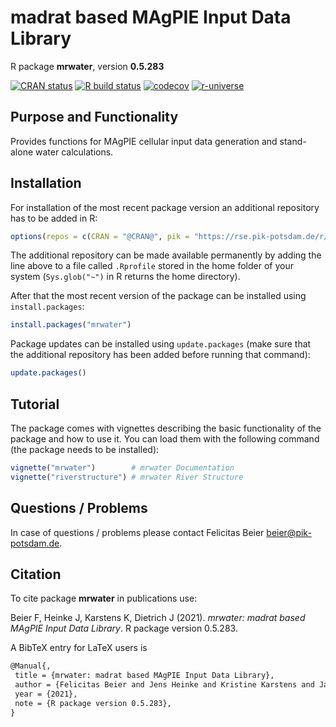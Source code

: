 # madrat based MAgPIE Input Data Library

R package **mrwater**, version **0.5.283**

[![CRAN status](https://www.r-pkg.org/badges/version/mrwater)](https://cran.r-project.org/package=mrwater)  [![R build status](https://github.com/pik-piam/mrwater/workflows/check/badge.svg)](https://github.com/pik-piam/mrwater/actions) [![codecov](https://codecov.io/gh/pik-piam/mrwater/branch/master/graph/badge.svg)](https://codecov.io/gh/pik-piam/mrwater) [![r-universe](https://pik-piam.r-universe.dev/badges/mrwater)](https://pik-piam.r-universe.dev/ui#builds)

## Purpose and Functionality

Provides functions for MAgPIE cellular input data generation and stand-alone water calculations.


## Installation

For installation of the most recent package version an additional repository has to be added in R:

```r
options(repos = c(CRAN = "@CRAN@", pik = "https://rse.pik-potsdam.de/r/packages"))
```
The additional repository can be made available permanently by adding the line above to a file called `.Rprofile` stored in the home folder of your system (`Sys.glob("~")` in R returns the home directory).

After that the most recent version of the package can be installed using `install.packages`:

```r 
install.packages("mrwater")
```

Package updates can be installed using `update.packages` (make sure that the additional repository has been added before running that command):

```r 
update.packages()
```

## Tutorial

The package comes with vignettes describing the basic functionality of the package and how to use it. You can load them with the following command (the package needs to be installed):

```r
vignette("mrwater")        # mrwater Documentation
vignette("riverstructure") # mrwater River Structure
```

## Questions / Problems

In case of questions / problems please contact Felicitas Beier <beier@pik-potsdam.de>.

## Citation

To cite package **mrwater** in publications use:

Beier F, Heinke J, Karstens K, Dietrich J (2021). _mrwater: madrat based MAgPIE Input Data Library_. R package version 0.5.283.

A BibTeX entry for LaTeX users is

 ```latex
@Manual{,
  title = {mrwater: madrat based MAgPIE Input Data Library},
  author = {Felicitas Beier and Jens Heinke and Kristine Karstens and Jan Philipp Dietrich},
  year = {2021},
  note = {R package version 0.5.283},
}
```
